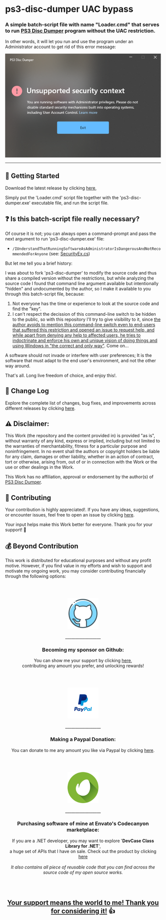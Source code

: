# ps3-disc-dumper UAC bypass

### A simple batch-script file with name "Loader.cmd" that serves to run [PS3 Disc Dumper](https://github.com/13xforever/ps3-disc-dumper) program without the UAC restriction.

In other words, it will let you run and use the program under an Administrator account to get rid of this error message:

![enter image description here](/Images/error.png)

------------------

## 🤖 Getting Started

Download the latest release by clicking [here](https://github.com/ElektroStudios/ps3-disc-dumper-UAC-bypass/releases/latest),

Simply put the 'Loader.cmd' script file together with the 'ps3-disc-dumper.exe' executable file, and run the script file.

## ❓ Is this batch-script file really necessary?

Of course it is not; you can always open a command-prompt and pass the next argument to run 'ps3-disc-dumper.exe' file: 
 - `/IUnderstandThatRunningSoftwareAsAdministratorIsDangerousAndNotRecommendedForAnyone`
   (see: [SecurityEx.cs](https://github.com/13xforever/ps3-disc-dumper/blob/master/Ps3DiscDumper/Utils/SecurityEx.cs#L16))

But let me tell you a brief history:

I was about to fork 'ps3-disc-dumper' to modify the source code and thus share a compiled version without the restrictions, but while analyzing the source code I found that command line argument available but intentionally "hidden" and undocumented by the author, so I make it available to you through this batch-script file, because: 
1. Not everyone has the time or experience to look at the source code and find the "key".
2. I can't respect the decission of this command-line switch to be hidden to the public, so with this repository I'll try to give visibility to it, since [the author avoids to mention this command-line switch even to end-users that suffered this restriction and opened an issue to request help, and while apart from denying any help to affected users, he tries to indoctrinate and enforce his own and unique vision of doing things and using Windows in "the correct and only way"](https://github.com/13xforever/ps3-disc-dumper/issues/34#issuecomment-1615844934). Come on...

A software should not invade or interfere with user preferences; It is the software that must adapt to the end user's environment, and not the other way around.

That's all. Long live freedom of choice, and enjoy this!.

## 🔄 Change Log

Explore the complete list of changes, bug fixes, and improvements across different releases by clicking [here](/Docs/CHANGELOG.md).

## ⚠️ Disclaimer:

This Work (the repository and the content provided in) is provided "as is", without warranty of any kind, express or implied, including but not limited to the warranties of merchantability, fitness for a particular purpose and noninfringement. In no event shall the authors or copyright holders be liable for any claim, damages or other liability, whether in an action of contract, tort or otherwise, arising from, out of or in connection with the Work or the use or other dealings in the Work.

This Work has no affiliation, approval or endorsement by the author(s) of [PS3 Disc Dumper](https://github.com/13xforever/ps3-disc-dumper).

## 💪 Contributing

Your contribution is highly appreciated!. If you have any ideas, suggestions, or encounter issues, feel free to open an issue by clicking [here](https://github.com/ElektroStudios/ps3-disc-dumper-UAC-bypass/issues/new/choose). 

Your input helps make this Work better for everyone. Thank you for your support! 🚀

## 💰 Beyond Contribution 

This work is distributed for educational purposes and without any profit motive. However, if you find value in my efforts and wish to support and motivate my ongoing work, you may consider contributing financially through the following options:

<br></br>
<p align="center"><img src="/Images/github_circle.png" height=100></p>
<p align="center">__________________</p>
<h3 align="center">Becoming my sponsor on Github:</h3>
<p align="center">You can show me your support by clicking <a href="https://github.com/sponsors/ElektroStudios/">here</a>, <br align="center">contributing any amount you prefer, and unlocking rewards!</br></p>
<br></br>

<p align="center"><img src="/Images/paypal_circle.png" height=100></p>
<p align="center">__________________</p>
<h3 align="center">Making a Paypal Donation:</h3>
<p align="center">You can donate to me any amount you like via Paypal by clicking <a href="https://www.paypal.com/cgi-bin/webscr?cmd=_s-xclick&hosted_button_id=E4RQEV6YF5NZY">here</a>.</p>
<br></br>

<p align="center"><img src="/Images/envato_circle.png" height=100></p>
<p align="center">__________________</p>
<h3 align="center">Purchasing software of mine at Envato's Codecanyon marketplace:</h3>
<p align="center">If you are a .NET developer, you may want to explore '<b>DevCase Class Library for .NET</b>', <br align="center">a huge set of APIs that I have on sale. Check out the product by clicking <a href="https://codecanyon.net/item/elektrokit-class-library-for-net/19260282">here</a></br><br align="center"><i>It also contains all piece of reusable code that you can find across the source code of my open source works.</i></p>
<br></br>

<h2 align="center"><u>Your support means the world to me! Thank you for considering it!</u> 👍</h2>
